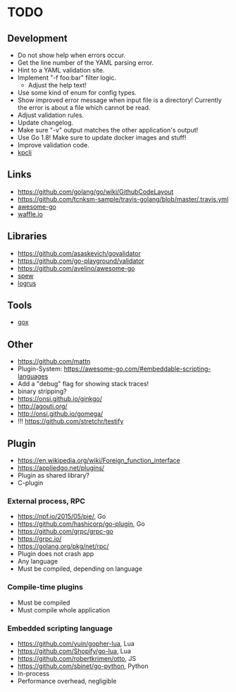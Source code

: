 # TODO

## Development
* Do not show help when errors occur.
* Get the line number of the YAML parsing error.
* Hint to a YAML validation site.
* Implement "-f foo:bar" filter logic.
  * Adjust the help text!
* Use some kind of enum for config types.
* Show improved error message when input file is a directory! Currently the error is about a file which cannot be read.
* Adjust validation rules.
* Update changelog.
* Make sure "-v" output matches the other application's output!
* Use Go 1.8! Make sure to update docker images and stuff!
* Improve validation code.
* [kpcli](http://kpcli.sourceforge.net/)

## Links
* https://github.com/golang/go/wiki/GithubCodeLayout
* https://github.com/tcnksm-sample/travis-golang/blob/master/.travis.yml
* [awesome-go](https://github.com/avelino/awesome-go)
* [waffle.io](https://waffle.io/)

## Libraries
* https://github.com/asaskevich/govalidator
* https://github.com/go-playground/validator
* https://github.com/avelino/awesome-go
* [spew](https://github.com/davecgh/go-spew)
* [logrus](github.com/Sirupsen/logrus)

## Tools
* [gox](github.com/mitchellh/gox)

## Other
* https://github.com/mattn
* Plugin-System: https://awesome-go.com/#embeddable-scripting-languages
* Add a "debug" flag for showing stack traces!
* binary stripping?
* https://onsi.github.io/ginkgo/
* http://agouti.org/
* http://onsi.github.io/gomega/
* !!! https://github.com/stretchr/testify

## Plugin
* https://en.wikipedia.org/wiki/Foreign_function_interface
* https://appliedgo.net/plugins/
* Plugin as shared library?
* C-plugin

### External process, RPC
* https://npf.io/2015/05/pie/, Go
* https://github.com/hashicorp/go-plugin, Go
* https://github.com/grpc/grpc-go
* https://grpc.io/
* https://golang.org/pkg/net/rpc/
* Plugin does not crash app
* Any language
* Must be compiled, depending on language

### Compile-time plugins
* Must be compiled
* Must compile whole application

### Embedded scripting language
* https://github.com/yuin/gopher-lua, Lua
* https://github.com/Shopify/go-lua, Lua
* https://github.com/robertkrimen/otto, JS
* https://github.com/sbinet/go-python, Python
* In-process
* Performance overhead, negligible
